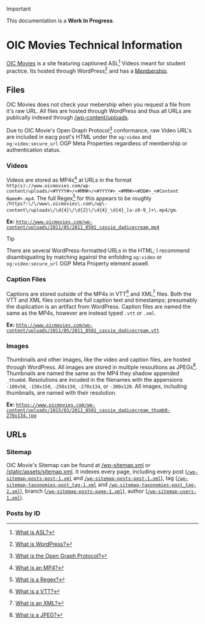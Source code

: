 
> [!IMPORTANT]  
> This documentation is a **Work In Progress**.

# OIC Movies Technical Information

[OIC Movies](https://www.oicmovies.com) is a site featuring captioned ASL[^help.asl] Videos meant for student practice. Its hosted through WordPress[^help.wordpress] and has a [Membership](https://www.oicmovies.com/membership-account/membership-levels).

## Files

OIC Movies does not check your mebership when you request a file from it's raw URL. All files are hosted through WordPress and thus all URLs are publically indexed through [/wp-content/uploads](https://www.oicmovies.com/wp-content/uploads).


Due to OIC Movie's Open Graph Protocol[^help.ogp] conformance, raw Video URL's are included in eacg post's HTML under the `og:video` and `og:video:secure_url` OGP Meta Properties regardless of membership or authentication status.

### Videos

Videos are stored as MP4s[^help.mp4] at URLs in the format `http(s)://www.oicmovies.com/wp-content/uploads/<#YYYY#>/<#MM#>/<#YYYY#>_<#MM#><#DD#>_<#Content Name#>.mp4`. The full Regex[^help.regex] for this appears to be roughly `/https?:\/\/www\.oicmovies\.com\/wp\-content\/uploads\/\d{4}\/\d{2}\/\d{4}_\d{4}_[a-z0-9_]+\.mp4/gm`.

**Ex:** [`http://www.oicmovies.com/wp-content/uploads/2011/05/2011_0501_cassie_dadicecream.mp4`](http://www.oicmovies.com/wp-content/uploads/2011/05/2011_0501_cassie_dadicecream.mp4)

> [!TIP]
> There are several WordPress-formatted URLs in the HTML; I recommend disambiguating by matching against the enfolding `og:video` or `og:video:secure_url` OGP Meta Property element aswell.

### Caption Files

Captions are stored outside of the MP4s in VTT[^help.vtt] and XML[^help.xml] files. Both the VTT and XML files contain the full caption text and timestamps; presumably the duplication is an artifact from WordPress. Caption files are named the same as the MP4s, however are instead typed `.vtt` or `.xml`.

**Ex:** [`http://www.oicmovies.com/wp-content/uploads/2011/05/2011_0501_cassie_dadicecream.vtt`](http://www.oicmovies.com/wp-content/uploads/2011/05/2011_0501_cassie_dadicecream.vtt)

### Images

Thumbnails and other images, like the video and caption files, are hosted through WordPress. All images are stored in multiple resoultions as JPEGs[^help.jpeg]. Thumbnails are named the same as the MP4 they shadow appended `_thumb0`. Resolutions are incuded in the filenames with the appensions `-100x50`, `-150x150`, `-250x150`, `-270x134`, or `-300x120`. All images, including thumbnails, are named with their resolution.

**Ex:** [`https://www.oicmovies.com/wp-content/uploads/2015/03/2011_0501_cassie_dadicecream_thumb0-270x134.jpg`](https://www.oicmovies.com/wp-content/uploads/2015/03/2011_0501_cassie_dadicecream_thumb0-270x134.jpg)

## URLs

### Sitemap

OIC Movie's Sitemap can be found at [/wp-sitemap.xml](https://www.oicmovies.com/wp-sitemap.xml) or [/static/assets/sitemap.xml](https://www.oicmovies.com/static/assets/sitemap.xml). It indexes every page, including every post ([`/wp-sitemap-posts-post-1.xml`](https://www.oicmovies.com/wp-sitemap-posts-post-1.xml) and [`/wp-sitemap-posts-post-1.xml`](https://www.oicmovies.com/wp-sitemap-posts-post-2.xml)), tag ([`/wp-sitemap-taxonomies-post_tag-1.xml`](https://www.oicmovies.com/wp-sitemap-taxonomies-post_tag-1.xml) and [`/wp-sitemap-taxonomies-post_tag-2.xml`](https://www.oicmovies.com/wp-sitemap-taxonomies-post_tag-2.xml)), branch ([`/wp-sitemap-posts-page-1.xml`](https://www.oicmovies.com/wp-sitemap-posts-page-1.xml)), author ([`/wp-sitemap-users-1.xml`](https://www.oicmovies.com/wp-sitemap-users-1.xml)).

### Posts by ID



<!-- MARK: Footnotes -->
[^help.asl]: [What is ASL?](https://en.wikipedia.org/wiki/American_Sign_Language)
[^help.wordpress]: [What is WordPress?](https://wordpress.com)
[^help.ogp]: [What is the Open Graph Protocol?](https://ogp.me)
[^help.mp4]: [What is an MP4?](https://en.wikipedia.org/wiki/MP4_file_format)
[^help.regex]: [What is a Regex?](https://en.wikipedia.org/wiki/Regular_expression)
[^help.vtt]: [What is a VTT?](https://en.wikipedia.org/wiki/WebVTT)
[^help.xml]: [What is an XML?](https://en.wikipedia.org/wiki/XML)
[^help.jpeg]: [What is a JPEG?](https://en.wikipedia.org/wiki/JPEG)
